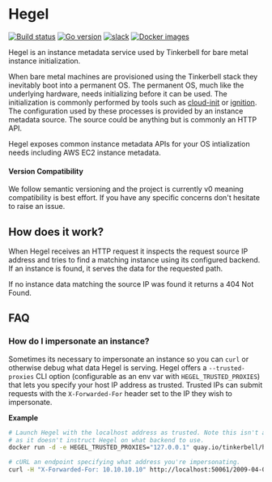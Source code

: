 # Hegel

[![Build status](https://img.shields.io/github/workflow/status/tinkerbell/hegel/Hegel?label=Build&logo=github)](https://img.shields.io/github/workflow/status/tinkerbell/hegel/Hegel?label=Hegel&logo=github) 
[![Go version](https://img.shields.io/github/go-mod/go-version/tinkerbell/hegel?logo=go)](https://img.shields.io/github/go-mod/go-version/tinkerbell/hegel)
[![slack](https://img.shields.io/badge/CNCF-%23tinkerbell-blue?logo=slack)](https://cloud-native.slack.com/archives/C01SRB41GMT)
[![Docker images](https://img.shields.io/badge/Image-quay.io/tinkerbell/hegel-blue?logo=docker)](https://quay.io/repository/tinkerbell/hegel?tab=tags)

Hegel is an instance metadata service used by Tinkerbell for bare metal instance initialization.

When bare metal machines are provisioned using the Tinkerbell stack they inevitably boot into a
permanent OS. The permanent OS, much like the underlying hardware, needs initializing before it 
can be used. The initialization is commonly performed by tools such as [cloud-init] or [ignition]. 
The configuration used by these processes is provided by an instance metadata source. The source
could be anything but is commonly an HTTP API.

Hegel exposes common instance metadata APIs for your OS intialization needs including AWS EC2 
instance metadata.

#### Version Compatibility

We follow semantic versioning and the project is currently v0 meaning compatibility is best effort.
If you have any specific concerns don't hesitate to raise an issue.

## How does it work?

When Hegel receives an HTTP request it inspects the request source IP address and tries to find a
matching instance using its configured backend. If an instance is found, it serves the data for the
requested path.

If no instance data matching the source IP was found it returns a 404 Not Found.

## FAQ

### How do I impersonate an instance?

Sometimes its necessary to impersonate an instance so you can `curl` or otherwise debug what data 
Hegel is serving. Hegel offers a `--trusted-proxies` CLI option (configurable as an env var with
`HEGEL_TRUSTED_PROXIES`) that lets you specify your host IP address as trusted. Trusted IPs can
submit requests with the `X-Forwarded-For` header set to the IP they wish to impersonate.

**Example**

```sh
# Launch Hegel with the localhost address as trusted. Note this isn't a functional command 
# as it doesn't instruct Hegel on what backend to use.
docker run -d -e HEGEL_TRUSTED_PROXIES="127.0.0.1" quay.io/tinkerbell/hegel:v0
```

```sh
# cURL an endpoint specifying what address you're impersonating.
curl -H "X-Forwarded-For: 10.10.10.10" http://localhost:50061/2009-04-04/meta-data/hostname
```


[cloud-init]: https://cloudinit.readthedocs.io/en/latest/
[ignition]: https://coreos.github.io/ignition/